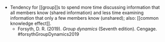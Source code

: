 - Tendency for [[group]]s to spend more time discussing information that all members know (shared information) and less time examining information that only a few members know (unshared); also: [[common knowledge effect]].
	- Forsyth, D. R. (2019). _Group dynamics_ (Seventh edition). Cengage. #forsythGroupDynamics2019